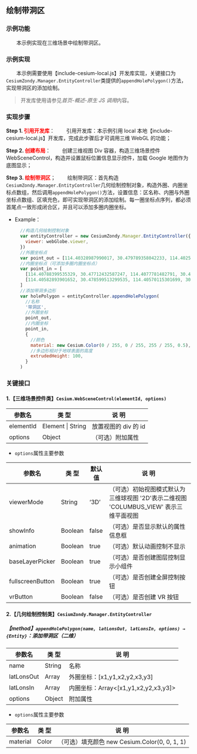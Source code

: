 ## 绘制带洞区

### 示例功能

&ensp;&ensp;&ensp;&ensp;本示例实现在三维场景中绘制带洞区。

### 示例实现

&ensp;&ensp;&ensp;&ensp;本示例需要使用【include-cesium-local.js】开发库实现，关键接口为`CesiumZondy.Manager.EntityController`类提供的`appendHolePolygon()`方法，实现带洞区的添加绘制。

> 开发库使用请参见*首页-概述-原生 JS 调用*内容。

### 实现步骤

**Step 1. <font color=red>引用开发库</font>**：
&ensp;&ensp;&ensp;&ensp;引用开发库：本示例引用 local 本地【include-cesium-local.js】开发库，完成此步骤后才可调用三维 WebGL 的功能；

**Step 2. <font color=red>创建布局</font>**：
&ensp;&ensp;&ensp;&ensp;创建三维视图 Div 容器，构造三维场景控件 WebSceneControl，构造并设置鼠标位置信息显示控件，加载 Google 地图作为底图显示；

**Step 3. <font color=red>绘制带洞区</font>**；
&ensp;&ensp;&ensp;&ensp;绘制带洞区：首先构造`CesiumZondy.Manager.EntityController`几何绘制控制对象，构造外圈、内圈坐标点数组，然后调用`appendHolePolygon()`方法，设置信息：区名称、内圈与外圈坐标点数组、区填充色，即可实现带洞区的添加绘制。每一圈坐标点序列，都必须首尾点一致形成闭合区，并且可以添加多圈内圈坐标。

- Example：
  ```javascript
    //构造几何绘制控制对象
    var entityController = new CesiumZondy.Manager.EntityController({
      viewer: webGlobe.viewer,
    })
    //外圈坐标点
    var point_out = [114.40328987990017, 30.479789358042233, 114.40255973680176, 30.473707285934392, 114.40905754990294, 30.473938016458956, 114.40971219770601, 30.479196348500707, 114.40328987990017, 30.479789358042233]
    //内圈坐标点（可添加多圈内圈坐标点）
    var point_in = [
      [114.40788399535329, 30.47712432587247, 114.4077781482791, 30.47586494219165, 114.40919532034856, 30.47700722872353, 114.40788399535329, 30.47712432587247],
      [114.40582893901652, 30.478599513299535, 114.40570115301699, 30.47795978731544, 114.40655655628692, 30.478318639933967, 114.40582893901652, 30.478599513299535],
    ]
    //添加带洞多边形
    var holePolygon = entityController.appendHolePolygon(
      //名称
      '带洞区',
      //外圈坐标
      point_out,
      //内圈坐标
      point_in,
      {
        //颜色
        material: new Cesium.Color(0 / 255, 0 / 255, 255 / 255, 0.5),
        //多边形相对于地球表面的高度
        extrudedHeight: 100,
      }
    )
  ```

### 关键接口

#### 1.【三维场景控件类】`Cesium.WebSceneControl(elementId, options)`

| 参数名    | 类 型             | 说 明                |
| --------- | ----------------- | -------------------- |
| elementId | Element \| String | 放置视图的 div 的 id |
| options   | Object            | （可选）附加属性     |

- `options`属性主要参数

| 参数名           | 类 型   | 默认值 | 说 明                                                                                  |
| ---------------- | ------- | ------ | -------------------------------------------------------------------------------------- |
| viewerMode       | String  | ‘3D’   | （可选）初始视图模式默认为三维球视图 '2D'表示二维视图 'COLUMBUS_VIEW' 表示三维平面视图 |
| showInfo         | Boolean | false  | （可选）是否显示默认的属性信息框                                                       |
| animation        | Boolean | true   | （可选）默认动画控制不显示                                                             |
| baseLayerPicker  | Boolean | true   | （可选）是否创建图层控制显示小组件                                                     |
| fullscreenButton | Boolean | true   | （可选）是否创建全屏控制按钮                                                           |
| vrButton         | Boolean | false  | （可选）是否创建 VR 按钮                                                               |

#### 2.【几何绘制控制类】`CesiumZondy.Manager.EntityController`

##### 【method】`appendHolePolygon(name, latLonsOut, latLonsIn, options) → {Entity}`：添加带洞区（二维）

| 参数名     | 类 型  | 说 明                                |
| ---------- | ------ | ------------------------------------ |
| name       | String | 名称                                 |
| latLonsOut | Array  | 外圈坐标：[x1,y1,x2,y2,x3,y3]        |
| latLonsIn  | Array  | 内圈坐标：Array<[x1,y1,x2,y2,x3,y3]> |
| options    | Object | 附加属性                             |

- `options`属性主要参数

| 参数名   | 类 型 | 说 明                                         |
| -------- | ----- | --------------------------------------------- |
| material | Color | （可选）填充颜色 new Cesium.Color(0, 0, 1, 1) |
